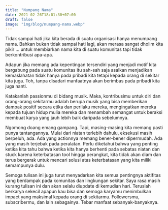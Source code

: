 ```yaml
---
title: "Numpang Nama"
date: 2021-02-26T18:01:30+07:00
draft: false
image: "img/blog/numpang-nama.webp"
---
```


Tidak sampai hati jika kita berada di suatu organisasi hanya menumpang nama. Bahkan bukan tidak sampai hati lagi, akan merasa sangat dholim kita pikir ... untuk membiarkan nama kita di suatu komunitas tapi tidak berkontribusi apa-apa. <!--more-->

Adapun jika memang ada kepentingan tersendiri yang menjadi motif kita bergabung pada suatu komunitas itu sah-sah saja asalkan menjadikan kemaslahatan tidak hanya pada pribadi kita tetapi kepada orang di sekitar kita juga. Toh, tanpa disadari manfaatnya akan berimbas pada pribadi kita juga nanti.

Katakanlah passionmu di bidang musik. Maka, kontribusimu untuk diri dan orang-orang sekitarmu adalah berupa musik yang bisa memberikan dampak positif secara etika dan perilaku mereka, mengingatkan mereka kepada tujuan hidup mulia mereka dan menambah semangat untuk beraksi membuat karya yang jauh lebih baik daripada sebelumnya.

Ngomong doang emang gampang. Tapi, masing-masing kita memang pasti punya tantangannya. Mulai dari niatan terlebih dahulu, eksekusi masih berpeluh, ada. Ada yang actionnya memang bener-bener dipermudah. Ada yang masih terjebak pada peralatan. Perlu diketahui bahwa yang penting ketika kita tahu bahwa ketika kita hanya berhenti pada sebatas niatan dan stuck karena keterbatasan tool hingga perangkat, kita tidak akan diam dan terus bergerak untuk mencari solusi atas keterbatasan yang kita miliki semampunya dulu.

Semoga tulisan ini juga turut menyadarkan kita semua pentingnya aktifitas yang berdampak pada komunitas dan lingkungan sekitar. Saya rasa masih kurang tulisan ini dan akan selalu diupdate di kemudian hari. Teruslah berkarya sekecil apapun kau bisa dan semoga karyamu menimbulkan impact yang maksimal kepada orang di sekitarmu. Followersmu, subscribermu, dan lain sebagainya. Tebar manfaat sebanyak-banyaknya.
